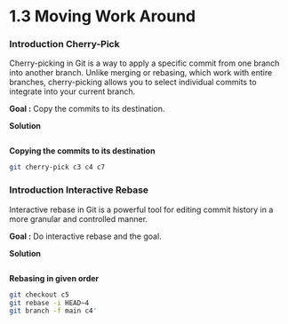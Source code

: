 # 1.3 Moving Work Around

### Introduction Cherry-Pick

Cherry-picking in Git is a way to apply a specific commit from one branch into another branch. Unlike merging or rebasing, which work with entire branches, cherry-picking allows you to select individual commits to integrate into your current branch.

**Goal :** Copy the commits to its destination.

**Solution**

<figure><img src="https://github.com/NoobGajen/2024-playground/blob/dev/learning_Git/Rodish/GitResources/gitcherrypick.png" alt=""><figcaption></figcaption></figure>

**Copying the commits to its destination**

```bash
git cherry-pick c3 c4 c7
```

### Introduction Interactive Rebase

Interactive rebase in Git is a powerful tool for editing commit history in a more granular and controlled manner.

**Goal :** Do interactive rebase and the goal.

**Solution**

<figure><img src="https://github.com/NoobGajen/2024-playground/blob/dev/learning_Git/Rodish/GitResources/gitinteractive.png" alt=""><figcaption></figcaption></figure>

**Rebasing in given order**

```bash
git checkout c5
git rebase -i HEAD~4
git branch -f main c4'
```
